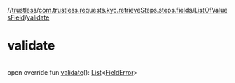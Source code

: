 //[trustless](../../../index.md)/[com.trustless.requests.kyc.retrieveSteps.steps.fields](../index.md)/[ListOfValuesField](index.md)/[validate](validate.md)

# validate

\
open override fun [validate](validate.md)(): [List](https://kotlinlang.org/api/latest/jvm/stdlib/kotlin.collections/-list/index.html)&lt;[FieldError](../-field-error/index.md)&gt;
